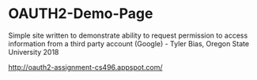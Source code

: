 # OAUTH2-Demo-Page
Simple site written to demonstrate ability to request permission to access information from a third party account (Google) - Tyler Bias, Oregon State University 2018

http://oauth2-assignment-cs496.appspot.com/
